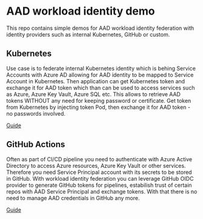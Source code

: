 # AAD workload identity demo
This repo contains simple demos for AAD workload identity federation with identity providers such as internal Kubernetes, GitHub or custom.

## Kubernetes
Use case is to federate internal Kubernetes identity which is behing Service Accounts with Azure AD allowing for AAD identity to be mapped to Service Account in Kubernetes. Then application can get Kubernetes token and exchange it for AAD token which than can be used to access services such as Azure, Azure Key Vault, Azure SQL etc. This allows to retrieve AAD tokens WITHOUT any need for keeping password or certificate. Get token from Kubernetes by injecting token Pod, then exchange it for AAD token - no passwords involved.

[Guide](./Kubernetes.md)

## GitHub Actions
Often as part of CI/CD pipeline you need to authenticate with Azure Active Directory to access Azure resources, Azure Key Vault or other services. Therefore you need Service Principal account with its secrets to be stored in GitHub. With workload identity federation you can leverage GitHub OIDC provider to generate GitHub tokens for pipelines, estabilish trust of certain repos with AAD Service Principal and exchange tokens. With that there is no need to manage AAD credentials in GitHub any more.

[Guide](./GitHub.md)
